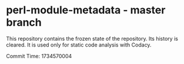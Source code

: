 # perl-module-metadata - master branch

This repository contains the frozen state of the repository.
Its history is cleared. It is used only for static code
analysis with Codacy.

Commit Time: 1734570004